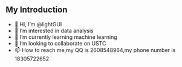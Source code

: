 ## My Introduction 
- 👋 Hi, I’m @lightGUI
- 👀 I’m interested in data analysis
- 🌱 I’m currently learning machine learning
- 💞️ I’m looking to collaborate on USTC
- 📫 How to reach me,my QQ is 2608548964,my phone number is 18305722652
